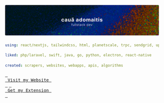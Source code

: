 ![image](https://raw.githubusercontent.com/adomaitisc/adomaitisc/dd8a595ecdfe9f11655aa3c8896ab5d1a5c20742/header.svg)
---

```yaml
using: react/nextjs, tailwindcss, html, planetscale, trpc, sendgrid, upstash,

liked: php/laravel, swift, java, go, python, electron, react-native

created: scrapers, websites, webapps, apis, algorithms
```

[<kbd> <br> Visit my Website <br> </kbd>](https://adomaitisc.com)
[<kbd> <br> Get my Extension <br> </kbd>](https://inspectgpt.com)
